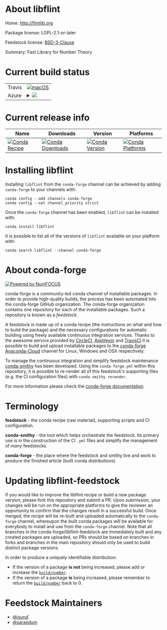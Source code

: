 About libflint
==============

Home: http://flintlib.org

Package license: LGPL-2.1-or-later

Feedstock license: [BSD-3-Clause](https://github.com/conda-forge/libflint-feedstock/blob/master/LICENSE.txt)

Summary: Fast Library for Number Theory

Current build status
====================


<table><tr>
    <td>Travis</td>
    <td>
      <a href="https://travis-ci.com/conda-forge/libflint-feedstock">
        <img alt="macOS" src="https://img.shields.io/travis/com/conda-forge/libflint-feedstock/master.svg?label=macOS">
      </a>
    </td>
  </tr>
    
  <tr>
    <td>Azure</td>
    <td>
      <details>
        <summary>
          <a href="https://dev.azure.com/conda-forge/feedstock-builds/_build/latest?definitionId=536&branchName=master">
            <img src="https://dev.azure.com/conda-forge/feedstock-builds/_apis/build/status/libflint-feedstock?branchName=master">
          </a>
        </summary>
        <table>
          <thead><tr><th>Variant</th><th>Status</th></tr></thead>
          <tbody><tr>
              <td>linux_64_WITH_NTL0</td>
              <td>
                <a href="https://dev.azure.com/conda-forge/feedstock-builds/_build/latest?definitionId=536&branchName=master">
                  <img src="https://dev.azure.com/conda-forge/feedstock-builds/_apis/build/status/libflint-feedstock?branchName=master&jobName=linux&configuration=linux_64_WITH_NTL0" alt="variant">
                </a>
              </td>
            </tr><tr>
              <td>linux_64_WITH_NTL1</td>
              <td>
                <a href="https://dev.azure.com/conda-forge/feedstock-builds/_build/latest?definitionId=536&branchName=master">
                  <img src="https://dev.azure.com/conda-forge/feedstock-builds/_apis/build/status/libflint-feedstock?branchName=master&jobName=linux&configuration=linux_64_WITH_NTL1" alt="variant">
                </a>
              </td>
            </tr><tr>
              <td>linux_aarch64_WITH_NTL0</td>
              <td>
                <a href="https://dev.azure.com/conda-forge/feedstock-builds/_build/latest?definitionId=536&branchName=master">
                  <img src="https://dev.azure.com/conda-forge/feedstock-builds/_apis/build/status/libflint-feedstock?branchName=master&jobName=linux&configuration=linux_aarch64_WITH_NTL0" alt="variant">
                </a>
              </td>
            </tr><tr>
              <td>linux_aarch64_WITH_NTL1</td>
              <td>
                <a href="https://dev.azure.com/conda-forge/feedstock-builds/_build/latest?definitionId=536&branchName=master">
                  <img src="https://dev.azure.com/conda-forge/feedstock-builds/_apis/build/status/libflint-feedstock?branchName=master&jobName=linux&configuration=linux_aarch64_WITH_NTL1" alt="variant">
                </a>
              </td>
            </tr><tr>
              <td>linux_ppc64le_WITH_NTL0</td>
              <td>
                <a href="https://dev.azure.com/conda-forge/feedstock-builds/_build/latest?definitionId=536&branchName=master">
                  <img src="https://dev.azure.com/conda-forge/feedstock-builds/_apis/build/status/libflint-feedstock?branchName=master&jobName=linux&configuration=linux_ppc64le_WITH_NTL0" alt="variant">
                </a>
              </td>
            </tr><tr>
              <td>linux_ppc64le_WITH_NTL1</td>
              <td>
                <a href="https://dev.azure.com/conda-forge/feedstock-builds/_build/latest?definitionId=536&branchName=master">
                  <img src="https://dev.azure.com/conda-forge/feedstock-builds/_apis/build/status/libflint-feedstock?branchName=master&jobName=linux&configuration=linux_ppc64le_WITH_NTL1" alt="variant">
                </a>
              </td>
            </tr><tr>
              <td>osx_64_WITH_NTL0</td>
              <td>
                <a href="https://dev.azure.com/conda-forge/feedstock-builds/_build/latest?definitionId=536&branchName=master">
                  <img src="https://dev.azure.com/conda-forge/feedstock-builds/_apis/build/status/libflint-feedstock?branchName=master&jobName=osx&configuration=osx_64_WITH_NTL0" alt="variant">
                </a>
              </td>
            </tr><tr>
              <td>osx_64_WITH_NTL1</td>
              <td>
                <a href="https://dev.azure.com/conda-forge/feedstock-builds/_build/latest?definitionId=536&branchName=master">
                  <img src="https://dev.azure.com/conda-forge/feedstock-builds/_apis/build/status/libflint-feedstock?branchName=master&jobName=osx&configuration=osx_64_WITH_NTL1" alt="variant">
                </a>
              </td>
            </tr><tr>
              <td>osx_arm64_WITH_NTL0</td>
              <td>
                <a href="https://dev.azure.com/conda-forge/feedstock-builds/_build/latest?definitionId=536&branchName=master">
                  <img src="https://dev.azure.com/conda-forge/feedstock-builds/_apis/build/status/libflint-feedstock?branchName=master&jobName=osx&configuration=osx_arm64_WITH_NTL0" alt="variant">
                </a>
              </td>
            </tr><tr>
              <td>osx_arm64_WITH_NTL1</td>
              <td>
                <a href="https://dev.azure.com/conda-forge/feedstock-builds/_build/latest?definitionId=536&branchName=master">
                  <img src="https://dev.azure.com/conda-forge/feedstock-builds/_apis/build/status/libflint-feedstock?branchName=master&jobName=osx&configuration=osx_arm64_WITH_NTL1" alt="variant">
                </a>
              </td>
            </tr><tr>
              <td>win_64</td>
              <td>
                <a href="https://dev.azure.com/conda-forge/feedstock-builds/_build/latest?definitionId=536&branchName=master">
                  <img src="https://dev.azure.com/conda-forge/feedstock-builds/_apis/build/status/libflint-feedstock?branchName=master&jobName=win&configuration=win_64_" alt="variant">
                </a>
              </td>
            </tr>
          </tbody>
        </table>
      </details>
    </td>
  </tr>
</table>

Current release info
====================

| Name | Downloads | Version | Platforms |
| --- | --- | --- | --- |
| [![Conda Recipe](https://img.shields.io/badge/recipe-libflint-green.svg)](https://anaconda.org/conda-forge/libflint) | [![Conda Downloads](https://img.shields.io/conda/dn/conda-forge/libflint.svg)](https://anaconda.org/conda-forge/libflint) | [![Conda Version](https://img.shields.io/conda/vn/conda-forge/libflint.svg)](https://anaconda.org/conda-forge/libflint) | [![Conda Platforms](https://img.shields.io/conda/pn/conda-forge/libflint.svg)](https://anaconda.org/conda-forge/libflint) |

Installing libflint
===================

Installing `libflint` from the `conda-forge` channel can be achieved by adding `conda-forge` to your channels with:

```
conda config --add channels conda-forge
conda config --set channel_priority strict
```

Once the `conda-forge` channel has been enabled, `libflint` can be installed with:

```
conda install libflint
```

It is possible to list all of the versions of `libflint` available on your platform with:

```
conda search libflint --channel conda-forge
```


About conda-forge
=================

[![Powered by
NumFOCUS](https://img.shields.io/badge/powered%20by-NumFOCUS-orange.svg?style=flat&colorA=E1523D&colorB=007D8A)](https://numfocus.org)

conda-forge is a community-led conda channel of installable packages.
In order to provide high-quality builds, the process has been automated into the
conda-forge GitHub organization. The conda-forge organization contains one repository
for each of the installable packages. Such a repository is known as a *feedstock*.

A feedstock is made up of a conda recipe (the instructions on what and how to build
the package) and the necessary configurations for automatic building using freely
available continuous integration services. Thanks to the awesome service provided by
[CircleCI](https://circleci.com/), [AppVeyor](https://www.appveyor.com/)
and [TravisCI](https://travis-ci.com/) it is possible to build and upload installable
packages to the [conda-forge](https://anaconda.org/conda-forge)
[Anaconda-Cloud](https://anaconda.org/) channel for Linux, Windows and OSX respectively.

To manage the continuous integration and simplify feedstock maintenance
[conda-smithy](https://github.com/conda-forge/conda-smithy) has been developed.
Using the ``conda-forge.yml`` within this repository, it is possible to re-render all of
this feedstock's supporting files (e.g. the CI configuration files) with ``conda smithy rerender``.

For more information please check the [conda-forge documentation](https://conda-forge.org/docs/).

Terminology
===========

**feedstock** - the conda recipe (raw material), supporting scripts and CI configuration.

**conda-smithy** - the tool which helps orchestrate the feedstock.
                   Its primary use is in the construction of the CI ``.yml`` files
                   and simplify the management of *many* feedstocks.

**conda-forge** - the place where the feedstock and smithy live and work to
                  produce the finished article (built conda distributions)


Updating libflint-feedstock
===========================

If you would like to improve the libflint recipe or build a new
package version, please fork this repository and submit a PR. Upon submission,
your changes will be run on the appropriate platforms to give the reviewer an
opportunity to confirm that the changes result in a successful build. Once
merged, the recipe will be re-built and uploaded automatically to the
`conda-forge` channel, whereupon the built conda packages will be available for
everybody to install and use from the `conda-forge` channel.
Note that all branches in the conda-forge/libflint-feedstock are
immediately built and any created packages are uploaded, so PRs should be based
on branches in forks and branches in the main repository should only be used to
build distinct package versions.

In order to produce a uniquely identifiable distribution:
 * If the version of a package **is not** being increased, please add or increase
   the [``build/number``](https://docs.conda.io/projects/conda-build/en/latest/resources/define-metadata.html#build-number-and-string).
 * If the version of a package **is** being increased, please remember to return
   the [``build/number``](https://docs.conda.io/projects/conda-build/en/latest/resources/define-metadata.html#build-number-and-string)
   back to 0.

Feedstock Maintainers
=====================

* [@isuruf](https://github.com/isuruf/)
* [@saraedum](https://github.com/saraedum/)

